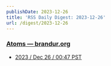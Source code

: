 ```yaml
---
publishDate: 2023-12-26
title: 'RSS Daily Digest: 2023-12-26'
url: /digest/2023-12-26
---
```


### [Atoms  — brandur.org](https://brandur.org/)

  * [2023 / Dec 26 / 00:47 PST](https://brandur.org/atoms/gq7cdyc)
  
